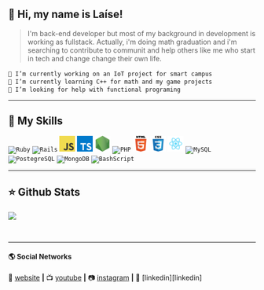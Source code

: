 ## 💜 Hi, my name is <strong>Laíse!</strong>

> I'm back-end developer but most of my background in development is working as fullstack. Actually, i'm doing math graduation and i'm searching to contribute to communit and help others like me who start in tech and change change their own life.

    🔭 I’m currently working on an IoT project for smart campus
    🌱 I’m currently learning C++ for math and my game projects
    🤔 I’m looking for help with functional programing

----

## 🚀 My Skills
<code><img height="32" src="https://miro.medium.com/max/470/1*uHOD632-DD5BLu-ptcFgvA.png" alt="Ruby"/></code>
<code><img height="32" src="https://cdn3.iconfinder.com/data/icons/popular-services-brands-vol-2/512/ruby-on-rails-512.png" alt="Rails"/></code>
<code><img height="32" src="https://raw.githubusercontent.com/github/explore/80688e429a7d4ef2fca1e82350fe8e3517d3494d/topics/javascript/javascript.png" alt="Javascript"/></code>
<code><img height="32" src="https://raw.githubusercontent.com/github/explore/80688e429a7d4ef2fca1e82350fe8e3517d3494d/topics/typescript/typescript.png" alt="Typescript"/></code>
<code><img height="32" src="https://raw.githubusercontent.com/github/explore/80688e429a7d4ef2fca1e82350fe8e3517d3494d/topics/nodejs/nodejs.png" alt="Nodejs"/></code>
<code><img height="32" src="https://upload.wikimedia.org/wikipedia/commons/thumb/3/31/Webysther_20160423_-_Elephpant.svg/1200px-Webysther_20160423_-_Elephpant.svg.png" alt="PHP"/></code>
<code><img height="32" src="https://raw.githubusercontent.com/github/explore/80688e429a7d4ef2fca1e82350fe8e3517d3494d/topics/html/html.png" alt="HTML5"/></code>
<code><img height="32" src="https://raw.githubusercontent.com/github/explore/80688e429a7d4ef2fca1e82350fe8e3517d3494d/topics/css/css.png" alt="CSS"/></code>
<code><img height="32" src="https://raw.githubusercontent.com/github/explore/80688e429a7d4ef2fca1e82350fe8e3517d3494d/topics/react/react.png" alt="React"/></code>
<code><img height="32" src="https://styles.redditmedia.com/t5_2qm6k/styles/communityIcon_dhjr6guc03x51.png?width=256&s=3e825b7205c7f497d4695028e358d26ee359f84b" alt="MySQL"/></code>
<code><img height="32" src="https://uxwing.com/wp-content/themes/uxwing/download/10-brands-and-social-media/postgresql.png" alt="PostegreSQL"/></code>
<code><img height="32" src="https://img.icons8.com/color/452/mongodb.png" alt="MongoDB"/></code>
<code><img height="32" src="https://image.flaticon.com/icons/png/512/919/919837.png" alt="BashScript"/></code>


---

## ⭐ **Github Stats**

<a href="https://github.com/Gurupreet">
  <img align="center" src="https://github-readme-stats.vercel.app/api/top-langs/?username=laisevn&layout=compact&theme=dracula&hide_langs_below=1" />
</a>

[website]: https://codedev.ga/
[youtube]: https://www.youtube.com/user/SEUYOUTUBE/
[instagram]: https://www.instagram.com/SEUINSTAGRAM/
<br>


---
#### 🌎 Social Networks

🏡 [website][website] **|** 
📺 [youtube][youtube] **|** 
📷 [instagram][instagram] **|** 
👔 [linkedin][linkedin]

